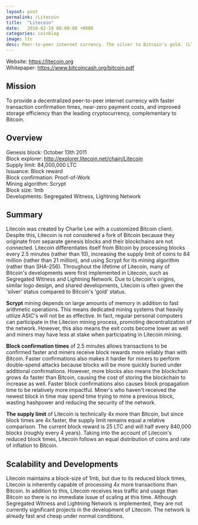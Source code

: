 ```yaml
---
layout: post
permalink: /Litecoin
title:  "Litecoin"
date:   2018-02-18 00:00:00 +0000
categories: coinblog
image: ltc
desc: Peer-to-peer internet currency. The silver to Bitcoin's gold. (LTC).
---
```

Website: <a href="https://litecoin.org">https://litecoin.org</a><br>
Whitepaper: <a href="https://www.bitcoincash.org/bitcoin.pdf">https://www.bitcoincash.org/bitcoin.pdf</a>

<h2>Mission</h2>
To provide a decentralized peer-to-peer internet currency with faster transaction confirmation times, near-zero payment costs, and improved storage efficiency than the leading cryptocurrency, complementary to Bitcoin.

<h2>Overview</h2>
Genesis block: October 13th 2011<br>
Block explorer: <a href="http://explorer.litecoin.net/chain/Litecoin">http://explorer.litecoin.net/chain/Litecoin</a><br>
Supply limit: 84,000,000 LTC<br>
Issuance: Block reward<br>
Block confirmation: Proof-of-Work<br>
Mining algorithm: Scrypt<br>
Block size: 1mb<br>
Developments: Segregated Witness, Lightning Network

<h2>Summary</h2>

Litecoin was created by Charlie Lee with a customized Bitcoin client. Despite this, Litecoin is not considered a fork of Bitcoin because they originate from separate genesis blocks and their blockchains are not connected. Litecoin differentiates itself from Bitcoin by processing blocks every 2.5 minutes (rather than 10), increasing the supply limit of coins to 84 million (rather than 21 million), and using Scrypt for its mining algorithm (rather than SHA-256). Throughout the lifetime of Litecoin, many of Bitcoin's developments were first implemented in Litecoin, such as Segregated Witness and Lightning Network. Due to Litecoin's origins, similar logo design, and shared developments, Litecoin is often given the 'silver' status compared to Bitcoin's 'gold' status.

<b>Scrypt</b> mining depends on large amounts of memory in addition to fast arithmetic operations. This means dedicated mining systems that heavily utilize ASIC's will not be as effective. In fact, regular personal computers can participate in the Litecion mining process, promoting decentralization of the network. However, this also means the exit costs become lower as well and miners may have less at stake when participating in Litecoin mining.

<b>Block confirmation times</b> of 2.5 minutes allows transactions to be confirmed faster and miners receive block rewards more reliably than with Bitcoin. Faster confirmations also makes it harder for miners to perform double-spend attacks because blocks will be more quickly buried under additional confirmations. However, more blocks also means the blockchain grows 4x faster than Bitcoin, causing the cost of storing the blockchain to increase as well. Faster block confirmations also causes block propagation time to be relatively more impactful. Miner's who haven't received the newest block in time may spend time trying to mine a previous block, wasting hashpower and reducing the security of the network.

<b>The supply limit</b> of Litecoin is technically 4x more than Bitcoin, but since block times are 4x faster, the supply limit remains equal a relative comparison. The current block reward is 25 LTC and will half every 840,000 blocks (roughly every 4 years). Taking into the account of Litecoin's reduced block times, Litecoin follows an equal distribution of coins and rate of inflation to Bitcoin.

<h2>Scalability and Developments</h2>

Litecoin maintains a block-size of 1mb, but due to its reduced block times, Litecoin is inherently capable of processing 4x more transactions than Bitcoin. In addition to this, Litecoin receives less traffic and usage than Bitcoin so there is no immediate issue of scaling at this time. Although Segregated Witness and Lightning Network is implemented, they are not currently significant projects in the development of Litecoin. The network is already fast and cheap under normal conditions.